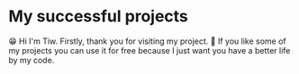 # My successful projects
:grin: Hi I'm Tiw. Firstly, thank you for visiting my project.
:handshake: If you like some of my projects you can use it for free because I just want you have a better life by my code.
